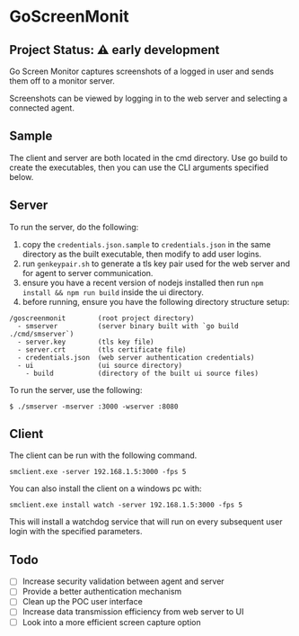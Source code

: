 # GoScreenMonit 

## **Project Status**: ⚠️ early development

Go Screen Monitor captures screenshots of a logged in user and sends them off to a monitor server.

Screenshots can be viewed by logging in to the web server and selecting a connected agent.

## Sample

The client and server are both located in the cmd directory. Use go build to create the executables, then you can use the CLI arguments specified below.

## Server

To run the server, do the following:
1. copy the `credentials.json.sample` to `credentials.json` in the same directory as the built executable, then modify to add user logins. 
2. run `genkeypair.sh` to generate a tls key pair used for the web server and for agent to server communication.
3. ensure you have a recent version of nodejs installed then run `npm install && npm run build` inside the ui directory.
4. before running, ensure you have the following directory structure setup:

```
/goscreenmonit        (root project directory)
  - smserver          (server binary built with `go build ./cmd/smserver`)
  - server.key        (tls key file)
  - server.crt        (tls certificate file)
  - credentials.json  (web server authentication credentials)
  - ui                (ui source directory)
    - build           (directory of the built ui source files)
```

To run the server, use the following:
```shell
$ ./smserver -mserver :3000 -wserver :8080
```

## Client

The client can be run with the following command.

```shell
smclient.exe -server 192.168.1.5:3000 -fps 5
```

You can also install the client on a windows pc with:

```shell
smclient.exe install watch -server 192.168.1.5:3000 -fps 5
```

This will install a watchdog service that will run on every subsequent user login with the specified parameters.

## Todo

- [ ] Increase security validation between agent and server
- [ ] Provide a better authentication mechanism
- [ ] Clean up the POC user interface
- [ ] Increase data transmission efficiency from web server to UI
- [ ] Look into a more efficient screen capture option